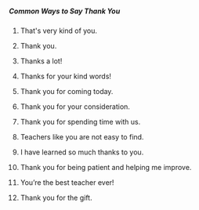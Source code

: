 ##### Common Ways to Say Thank You

1. That's very kind of you.
2. Thank you.

3. Thanks a lot!

4. Thanks for your kind words!

5. Thank you for coming today.

6. Thank you for your consideration.

7. Thank you for spending time with us.

8. Teachers like you are not easy to find.

9. I have learned so much thanks to you.

10. Thank you for being patient and helping me improve.

11. You’re the best teacher ever!

12. Thank you for the gift.